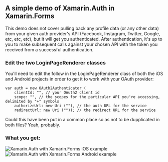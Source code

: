 ## A simple demo of Xamarin.Auth in Xamarin.Forms

This demo does not cover pulling back any profile data (or any other data) from your given auth provider's API (Facebook, Instagram, Twitter, Google, etc, etc, etc), but it will get you authenticated. After authentication, it's up to you to make subsequent calls against your chosen API with the token you received from a successful authentication.

### Edit the two LoginPageRenderer classes
You'll need to edit the follow in the LoginPageRenderer class of both the iOS and Android projects in order to get it to work with your OAuth provider:

    var auth = new OAuth2Authenticator (
        clientId: "", // your OAuth2 client id
        scope: "", // the scopes for the particular API you're accessing, delimited by "+" symbols
        authorizeUrl: new Uri (""), // the auth URL for the service
        redirectUrl: new Uri ("")); // the redirect URL for the service
        
Could this have been put in a common place so as not to be dupplicated in both files? Yeah, probably.

### What you get:

![Xamarin.Auth with Xamarin.Forms iOS example](http://www.joesauve.com/content/images/2014/Jun/XamarinAuthXamarinFormsExample-1.gif)
![Xamarin.Auth with Xamarin.Forms Android example](http://www.joesauve.com/content/images/2014/Jun/Xamarin-Auth_Xamarin-Forms_example_Android.gif)
